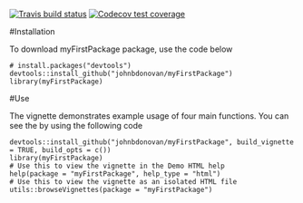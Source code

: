 <!-- badges: start -->
  [![Travis build status](https://travis-ci.org/johnbdonovan/myFirstPackage.svg?branch=master)](https://travis-ci.org/johnbdonovan/myFirstPackage)
  [![Codecov test coverage](https://codecov.io/gh/johnbdonovan/myFirstPackage/branch/master/graph/badge.svg)](https://codecov.io/gh/johnbdonovan/myFirstPackage?branch=master)
  <!-- badges: end -->
  
#Installation

To download myFirstPackage package, use the code below
```
# install.packages("devtools")
devtools::install_github("johnbdonovan/myFirstPackage")
library(myFirstPackage)
```
  
#Use

The vignette demonstrates example usage of four main functions. You can see the
by using the following code
```
devtools::install_github("johnbdonovan/myFirstPackage", build_vignette = TRUE, build_opts = c())
library(myFirstPackage)
# Use this to view the vignette in the Demo HTML help
help(package = "myFirstPackage", help_type = "html")
# Use this to view the vignette as an isolated HTML file
utils::browseVignettes(package = "myFirstPackage")
```
